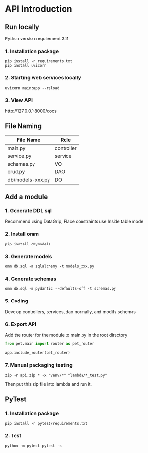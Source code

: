 # API Introduction
## Run locally
Python version requirement 3.11
### 1. Installation package
```shell
pip install -r requirements.txt
pip install uvicorn
```
### 2. Starting web services locally
```shell
uvicorn main:app --reload
```
### 3. View API
http://127.0.0.1:8000/docs

## File Naming
| File Name         | Role        |
|------------------|-----------|
| main.py          | controller |
| service.py       | service   |
| schemas.py       | VO        |
| crud.py          | DAO       |
| db/models-xxx.py | DO        |

## Add a module
### 1. Generate DDL sql
Recommend using DataGrip, Place constraints use Inside table mode
### 2. Install omm
```shell
pip install omymodels
```
### 3. Generate models
```shell
omm db.sql -m sqlalchemy -t models_xxx.py
```
### 4. Generate schemas
```shell
omm db.sql -m pydantic --defaults-off -t schemas.py
```
### 5. Coding
Develop controllers, services, dao normally, and modify schemas
### 6. Export API
Add the router for the module to main.py in the root directory

```python
from pet.main import router as pet_router

app.include_router(pet_router)
```

### 7. Manual packaging testing
```shell
zip -r api.zip * -x "venv/*" "lambda/*_test.py"
```
Then put this zip file into lambda and run it.

## PyTest
### 1. Installation package
```shell
pip install -r pytest/requirements.txt
```

### 2. Test
```shell
python -m pytest pytest -s
```